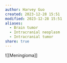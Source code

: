 ```yaml
---
author: Harvey Guo
created: 2023-12-28 15:51
modified: 2023-12-28 15:51
aliases:
  - Brain tumor
  - Intracranial neoplasm
  - Intracranial tumor
share: true
---
```

![[Meningioma]]


